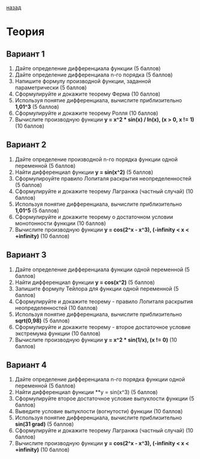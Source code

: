 [назад](../../../../isit/isit-1-2.md#Теория-функции-комплексного-переменного)

# Теория

## Вариант 1

1. Дайте определение дифференциала функции (5 баллов)
2. Дайте определение дифференциала n-го порядка (5 баллов)
3. Напишите формулу производной функции, заданной параметрически (5 баллов)
4. Сформулируйте и докажите теорему Ферма (10 баллов)
5. Используя понятие дифференциала, вычислите приблизительно **1,01^3** (5 баллов)
6. Сформулируйте и докажите теорему Ролля (10 баллов)
7. Вычислите производную функции **y = x^2 * sin(x) / ln(x), (x > 0, x != 1)** (10 баллов)


## Вариант 2

1. Дайте определение производной n-го порядка функции одной переменной (5 баллов)
2. Найти дифференциал функции **y = sin(x^2)** (5 баллов)
3. Сформулироуйте правило Лопиталя раскрытия неопределенностей (5 баллов)
4. Сформулируйте и докажите теорему Лагранжа (частный случай) (10 баллов)
5. Используя понятие дифференциала, вычислите приблизительно **1,01^5** (5 баллов)
6. Сформулируйте и докажите теорему о достаточном условии монотонности функции (10 баллов)
7. Вычислите производную функции **y = cos(2^x - x^3), (-infinity < x < +infinity)** (10 баллов)


## Вариант 3

1. Дайте определение дифференциала функции одной переменной (5 баллов)
2. Найти дифференциал функции **y = cos(x^2)** (5 баллов)
3. Запишите формулу Тейлора для функции одной переменной (5 баллов)
4. Сформулируйте и докажите теорему - правило Лопиталя раскрытия неопределенностей (10 баллов)
5. Используя понятие дифференциала, вычислите приблизительно **sqrt(0,98)** (5 баллов)
6. Сформулируйте и докажите теорему - второе достаточное условие экстремума функции (10 баллов)
7. Вычислите производную функции **y = x^2 * sin(1/x), (x != 0)** (10 баллов)


## Вариант 4

1. Дайте определение дифференциала n-го порядка функции одной переменной (5 баллов)
2. Найти дифференциал функции **y = sin(x^3) (5 баллов)
3. Сформулируйте второе достаточное условие выпуклости функции (5 баллов)
4. Выведите условие выпуклости (вогнутости) функции (10 баллов)
5. Используя понятие дифференциала, вычислите приблизительно **sin(31 grad)** (5 баллов)
6. Сформулируйте и докажите теорему Лагранжа (частный случай) (10 баллов)
7. Вычислите производную функции **y = cos(2^x - x^3), (-infinity < x < +infinity)** (10 баллов)